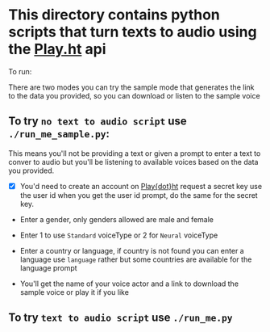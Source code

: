 # This directory contains python scripts that turn texts to audio using the <a href="https://play.ht/">Play.ht</a> api

To run:

There are two modes you can try the sample mode that generates the link to the data you provided, so you can download or listen to the sample voice

## To try `no text to audio script` use `./run_me_sample.py`:

This means you'll not be providing a text or given a prompt to enter a text to conver to audio but you'll be listening to available voices based on the data
you provided.

- [X] You'd need to create an account on <a href="https://play.ht/"> Play{dot}ht</a> request a secret key use the user id when you get the user id prompt, do the same for the secret key.

- Enter a gender, only genders allowed are male and female

- Enter 1 to use `Standard` voiceType or 2 for `Neural` voiceType

- Enter a country or language, if country is not found you can enter
a language use `language` rather but some countries are available for the language prompt

- You'll get the name of your voice actor and a link to download the sample voice or play it if you like


## To try `text to audio script` use `./run_me.py`
